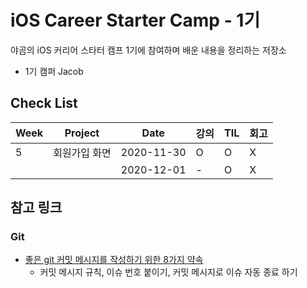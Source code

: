 # iOS Career Starter Camp - 1기

야곰의 iOS 커리어 스타터 캠프 1기에 참여하며 배운 내용을 정리하는 저장소

- 1기 캠퍼 Jacob

## Check List

| Week | Project       | Date       | 강의 | TIL | 회고 |
| ---- | ------------- | ---------- | ---- | --- | ---- |
| 5    | 회원가입 화면 | 2020-11-30 | O    | O   | X    |
|      |               | 2020-12-01 | -    | O   | X    |

## 참고 링크

### Git 

- [좋은 git 커밋 메시지를 작성하기 위한 8가지 약속](https://djkeh.github.io/articles/How-to-write-a-git-commit-message-kor/)
    - 커밋 메시지 규칙, 이슈 번호 붙이기, 커밋 메시지로 이슈 자동 종료 하기
